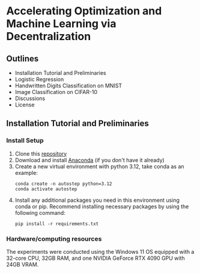 # Accelerating Optimization and Machine Learning via Decentralization

## Outlines
- Installation Tutorial and Preliminaries
- Logistic Regression
- Handwritten Digits Classification on MNIST
- Image Classification on CIFAR-10
- Discussions
- License

## Installation Tutorial and Preliminaries
### Install Setup
1. Clone this [repository](https://github.com/cziqin/Accelerating-Optimization-and-Machine-Learning-via-Decentralization/tree/main)
2. Download and install [Anaconda](https://www.anaconda.com) (if you don't have it already)
3. Create a new virtual environment with python 3.12, take conda as an example:
   ```shell
   conda create -n autostep python=3.12
   conda activate autostep
   ```
4. Install any additional packages you need in this environment using conda or pip. Recommend installing necessary packages by using the following command:
   ```shell
   pip install -r requirements.txt
   ```

### Hardware/computing resources
The experiments were conducted using the Windows 11 OS equipped with a 32-core CPU, 32GB RAM, and one NVIDIA GeForce RTX 4090 GPU with 24GB VRAM.
